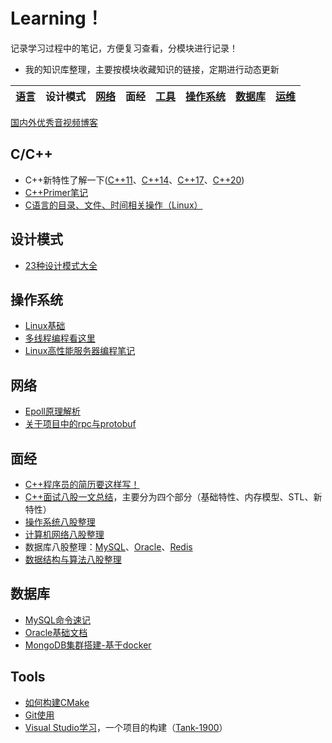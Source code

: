 # Learning！

记录学习过程中的笔记，方便复习查看，分模块进行记录！

* 我的知识库整理，主要按模块收藏知识的链接，定期进行动态更新

| [语言](./Language/Language.md) | 设计模式 | [网络](./Network/Network.md) | 面经 | [工具](./Tools/Tools.md) | [操作系统](./OS/os.md) | [数据库](./Databases/Databases.md) | [运维](./O&M/O&M.md) |
| --------------------------- | -------- | ------------------------- | ---- | --------------------- | ------------------- | ------------------------------- | ----------------- |

[国内外优秀音视频博客](https://zhuanlan.zhihu.com/p/27410154)

## C/C++

* C++新特性了解一下([C++11](./Language/C++new/Cpp11.md)、[C++14](./Language/C++new/Cpp14.md)、[C++17](./Language/C++new/Cpp17.md)、[C++20](./Language/C++new/Cpp20.md))
* [C++Primer笔记](./Language/C++primer笔记.md)
* [C语言的目录、文件、时间相关操作（Linux）](./Language/C目录文件和时间操作.md)

## 设计模式

* [23种设计模式大全](./Design-Patterns/设计模式认识.md)

## 操作系统

* [Linux基础](./OS/Linux基础.md)
* [多线程编程看这里](./OS/thread.md)
* [Linux高性能服务器编程笔记](./OS/Linux高性能服务器编程笔记.md)

## 网络

* [Epoll原理解析](./Network/epoll.md)
* [关于项目中的rpc与protobuf](./Network/rpc-protobuf.md)

## 面经

* [C++程序员的简历要这样写！](https://www.bilibili.com/read/cv28154761/?spm_id_from=333.999.0.0&jump_opus=1)
* [C++面试八股一文总结](./Language/C++八股.md)，主要分为四个部分（基础特性、内存模型、STL、新特性）
* [操作系统八股整理](./OS/os八股.md)
* [计算机网络八股整理](./Network/net八股.md)
* 数据库八股整理：[MySQL](./Databases/DB八股/MySQL八股.md)、[Oracle](./Databases/DB八股/Oracle八股.md)、[Redis](./Databases/DB八股/Redis八股.md)
* [数据结构与算法八股整理](./算法刷题/data.md)

## 数据库

* [MySQL命令速记](./Databases/MySQL/MySQL命令.md)
* [Oracle基础文档](./Databases/oracle基础)
* [MongoDB集群搭建-基于docker](./Databases/MongoDB/mongodb-cluster-docker.md)

## Tools

* [如何构建CMake](./Tools/CMake/从零开始详细介绍CMake.pdf)
* [Git使用](./Tools/Git/Git.md)
* [Visual Studio学习](./Tools/VisualStudio/VisualStudio.md)，一个项目的构建（[Tank-1900](./Tools/VisualStudio/Tank-1900/)）
